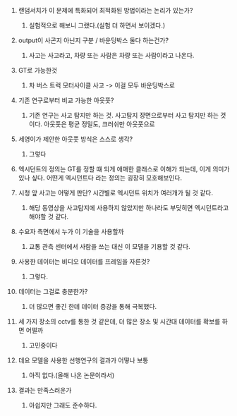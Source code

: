 1. 랜덤서치가 이 문제에 특화되어 최적화된 방법이라는 논리가 있는가?
	1. 실험적으로 해보니 그랬다.(실험 더 하면서 보이겠다.)

2. output이 사곤지 아닌지 구분 / 바운딩박스 둘다 하는건가?
	1. 사고는 사고라고, 차량 또는 사람은 차량 또는 사람이라고 나온다.
3. GT로 가능한것
	1. 차 버스 트럭 모터사이클 사고 -> 이걸 모두 바운딩박스로
4. 기존 연구로부터 비교 가능한 아웃풋?
	1. 기존 연구는 사고 탐지만 하는 것. 사고탐지 장면으로부터 사고 탐지만 하는 것이다. 아웃풋은 평균 정밀도, 크러쉬만 아웃풋으로
5. 세영이가 제안한 아웃풋 방식은 스스로 생각?
	1. 그렇다
6. 엑시던트의 정의는 GT를 정할 떄 되게 애매한 클래스로 이해가 되는데, 이게 의미가 있나 싶다. 어떤게 엑시던트다 라는 정의는 굉장히 모호해보인다. 

7. 시청 앞 사고는 어떻게 판단? 시간별로 엑시던트 위치가 여러개가 될 것 같다.
	1. 해당 동영상을 사고탐지에 사용하지 않았지만 하나라도 부딪히면 엑시던트라고 해야할 것 같다.
8. 수요자 측면에서 누가 이 기술을 사용할까
	1. 교통 관측 센터에서 사람을 쓰는 대신 이 모델을 기용할 것 같다.
9. 사용한 데이터는 비디오 데이터를 프레임을 자른것?
	1. 그렇다.
10. 데이터는 그걸로 충분한가?
	1. 더 많으면 좋긴 한데 데이터 증강을 통해 극복했다.
11. 세 가지 장소의 cctv를 통한 것 같은데, 더 많은 장소 및 시간대 데이터를 확보를 하면 어떨까
	1. 고민중이다
12. 데요 모델을 사용한 선행연구의 결과가 어떻나 보통
	1. 아직 없다.(올해 나온 논문이라서)
13. 결과는 만족스러운가
	1. 아쉽지만 그래도 준수하다.
